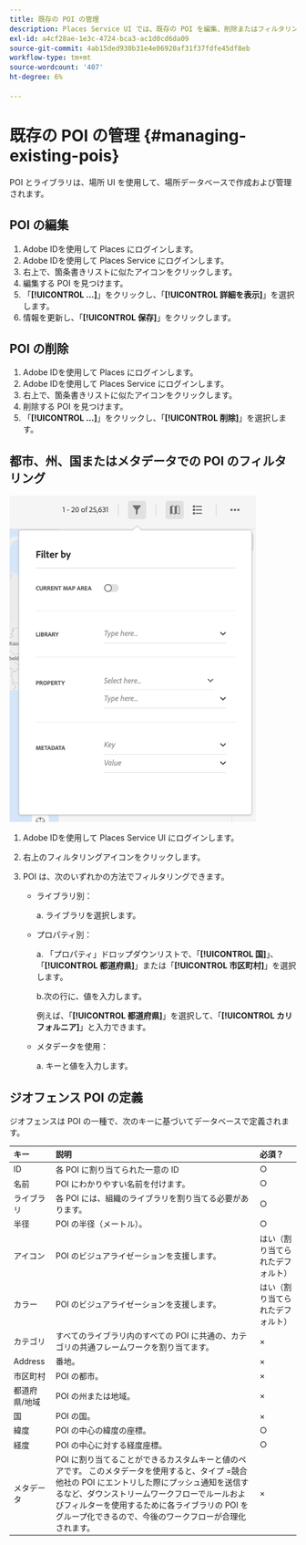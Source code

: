 ```yaml
---
title: 既存の POI の管理
description: Places Service UI では、既存の POI を編集、削除またはフィルタリングできます。
exl-id: a4cf28ae-1e3c-4724-bca3-ac1d0cd6da09
source-git-commit: 4ab15ded930b31e4e06920af31f37fdfe45df8eb
workflow-type: tm+mt
source-wordcount: '407'
ht-degree: 6%

---
```


# 既存の POI の管理 {#managing-existing-pois}

POI とライブラリは、場所 UI を使用して、場所データベースで作成および管理されます。

## POI の編集

1. Adobe IDを使用して Places にログインします。
1. Adobe IDを使用して Places Service にログインします。
1. 右上で、箇条書きリストに似たアイコンをクリックします。
1. 編集する POI を見つけます。
1. 「**[!UICONTROL ...]**」をクリックし、「**[!UICONTROL 詳細を表示]**」を選択します。
1. 情報を更新し、「**[!UICONTROL 保存]**」をクリックします。

## POI の削除

1. Adobe IDを使用して Places にログインします。
1. Adobe IDを使用して Places Service にログインします。
1. 右上で、箇条書きリストに似たアイコンをクリックします。
1. 削除する POI を見つけます。
1. 「**[!UICONTROL ...]**」をクリックし、「**[!UICONTROL 削除]**」を選択します。

## 都市、州、国またはメタデータでの POI のフィルタリング

![POI のフィルタリング &#x200B;](/help/assets/filter_poi.png)

1. Adobe IDを使用して Places Service UI にログインします。
1. 右上のフィルタリングアイコンをクリックします。
1. POI は、次のいずれかの方法でフィルタリングできます。

   * ライブラリ別：

     a. ライブラリを選択します。

   * プロパティ別：

     a. 「プロパティ」ドロップダウンリストで、「**[!UICONTROL 国]**」、「**[!UICONTROL 都道府県]**」または「**[!UICONTROL 市区町村]**」を選択します。

     b.次の行に、値を入力します。

     例えば、「**[!UICONTROL 都道府県]**」を選択して、「**[!UICONTROL カリフォルニア]**」と入力できます。

   * メタデータを使用：

     a. キーと値を入力します。

## ジオフェンス POI の定義

ジオフェンスは POI の一種で、次のキーに基づいてデータベースで定義されます。

| キー | 説明 | 必須？ |
| :--- | :--- | :--- |
| ID | 各 POI に割り当てられた一意の ID | ○ |
| 名前 | POI にわかりやすい名前を付けます。 | ○ |
| ライブラリ | 各 POI には、組織のライブラリを割り当てる必要があります。 | ○ |
| 半径 | POI の半径（メートル）。 | ○ |
| アイコン | POI のビジュアライゼーションを支援します。 | はい（割り当てられたデフォルト） |
| カラー | POI のビジュアライゼーションを支援します。 | はい（割り当てられたデフォルト） |
| カテゴリ | すべてのライブラリ内のすべての POI に共通の、カテゴリの共通フレームワークを割り当てます。 | × |
| Address | 番地。 | × |
| 市区町村 | POI の都市。 | × |
| 都道府県/地域 | POI の州または地域。 | × |
| 国 | POI の国。 | × |
| 緯度 | POI の中心の緯度の座標。 | ○ |
| 経度 | POI の中心に対する経度座標。 | ○ |
| メタデータ | POI に割り当てることができるカスタムキーと値のペアです。 このメタデータを使用すると、タイプ =競合他社の POI にエントリした際にプッシュ通知を送信するなど、ダウンストリームワークフローでルールおよびフィルターを使用するために各ライブラリの POI をグループ化できるので、今後のワークフローが合理化されます。 | × |

